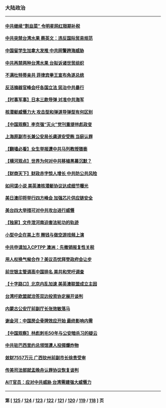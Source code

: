 ### 大陆政治
---
#### [中共继续“割韭菜” 令明星网红限期补税](../../pages/ncid277/n13245613.md) 
#### [中共突禁台湾水果 蔡英文：违反国际贸易规范](../../pages/ncid277/n13245504.md) 
#### [中国留学生加拿大发推 中共网警跨海威胁](../../pages/ncid277/n13244300.md) 
#### [中共再禁两种台湾水果 台拟诉诸世贸组织](../../pages/ncid277/n13245401.md) 
#### [不满杜特蒂亲共 菲律宾拳王宣布角逐总统](../../pages/ncid277/n13245262.md) 
#### [反活摘器官峰会吁各国立法 惩治中共暴行](../../pages/ncid277/n13245052.md) 
#### [【时事军事】日本三款导弹 对准中共海军](../../pages/ncid277/n13242254.md) 
#### [核潜艇威慑力大 攻击型和弹道导弹型有何区别](../../pages/ncid277/n13243925.md) 
#### [【中国观察】李克强“灭火”党刊重提林彪政变](../../pages/ncid277/n13244627.md) 
#### [上海原副市长兼公安局长龚道安受贿 当庭认罪](../../pages/ncid277/n13243606.md) 
#### [【翻墙必看】女生举报遭中共马列教授猥亵](../../pages/ncid277/n13244442.md) 
#### [【横河观点】世界为何对中共移植黑幕沉默？](../../pages/ncid277/n13244249.md) 
#### [【财商天下】财政赤字惊人增长 中共防公共风险](../../pages/ncid277/n13243883.md) 
#### [如间谍小说 美英澳核潜艇协议达成细节曝光](../../pages/ncid277/n13244109.md) 
#### [美日澳印将举行四方峰会 加强芯片供应链安全](../../pages/ncid277/n13244178.md) 
#### [美台四大举措可对中共攻台进行威慑](../../pages/ncid277/n13244181.md) 
#### [【独家】文件泄河南迫害法轮功的轨迹](../../pages/ncid277/n13242771.md) 
#### [小型中企在美上市 圈钱与做空游戏频上演](../../pages/ncid277/n13231438.md) 
#### [中共申请加入CPTPP 澳洲：先撤销报复性关税](../../pages/ncid277/n13244023.md) 
#### [用人权换气候合作？美议员忧拜登政府会让步](../../pages/ncid277/n13243972.md) 
#### [前世银主管调高中国排名 美共和党吁调查](../../pages/ncid277/n13243777.md) 
#### [【十字路口】北京内乱加速 美英澳联盟成立主因](../../pages/ncid277/n13243637.md) 
#### [台湾吁欧盟就洽签双边投资协定展开谈判](../../pages/ncid277/n13243441.md) 
#### [内蒙古公安厅前副厅长张效敏落马](../../pages/ncid277/n13243506.md) 
#### [谢金河：中国房企骨牌效应开始 最终影响内需](../../pages/ncid277/n13243341.md) 
#### [【中国观察】林彪刺毛50年与公安暗杀习的疑云](../../pages/ncid277/n13243075.md) 
#### [中共驻巴西里约总领馆遭人投掷爆炸物](../../pages/ncid277/n13243350.md) 
#### [敛财7557万元 广西钦州前副市长徐贵受审](../../pages/ncid277/n13243246.md) 
#### [传美司法部就孟晚舟认罪协议恢复谈判](../../pages/ncid277/n13242972.md) 
#### [AIT官员：应对中共威胁 台湾需建强大威慑力](../../pages/ncid277/n13242895.md) 

---
#### 第 [ [125](./125.md) / [124](./124.md) / [123](./123.md) / [122](./122.md) / [121](./121.md) / [120](./120.md) / [119](./119.md) / [118](./118.md) ] 页
